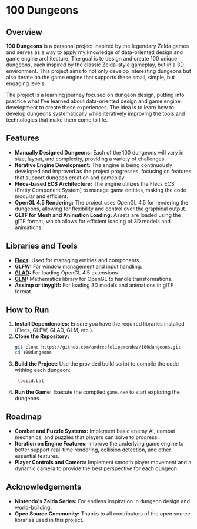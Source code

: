 # 100 Dungeons

## Overview

**100 Dungeons** is a personal project inspired by the legendary Zelda games and serves as a way to apply my knowledge of data-oriented design and game engine architecture. The goal is to design and create 100 unique dungeons, each inspired by the classic Zelda-style gameplay, but in a 3D environment. This project aims to not only develop interesting dungeons but also iterate on the game engine that supports these small, simple, but engaging levels.

The project is a learning journey focused on dungeon design, putting into practice what I've learned about data-oriented design and game engine development to create these experiences. The idea is to learn how to develop dungeons systematically while iteratively improving the tools and technologies that make them come to life.

## Features
- **Manually Designed Dungeons:** Each of the 100 dungeons will vary in size, layout, and complexity, providing a variety of challenges.
- **Iterative Engine Development:** The engine is being continuously developed and improved as the project progresses, focusing on features that support dungeon creation and gameplay.
- **Flecs-based ECS Architecture:** The engine utilizes the Flecs ECS (Entity Component System) to manage game entities, making the code modular and efficient.
- **OpenGL 4.5 Rendering:** The project uses OpenGL 4.5 for rendering the dungeons, allowing for flexibility and control over the graphical output.
- **GLTF for Mesh and Animation Loading:** Assets are loaded using the glTF format, which allows for efficient loading of 3D models and animations.

## Libraries and Tools
- **[Flecs](https://github.com/SanderMertens/flecs):** Used for managing entities and components.
- **[GLFW](https://github.com/glfw/glfw):** For window management and input handling.
- **[GLAD](https://glad.dav1d.de/):** For loading OpenGL 4.5 extensions.
- **[GLM](https://github.com/g-truc/glm):** Mathematics library for OpenGL to handle transformations.
- **Assimp or tinygltf:** For loading 3D models and animations in glTF format.

## How to Run
1. **Install Dependencies:** Ensure you have the required libraries installed (Flecs, GLFW, GLAD, GLM, etc.).
2. **Clone the Repository:**
   ```sh
   git clone https://github.com/andresfelipemendez/100dungeons.git
   cd 100dungeons
   ```
3. **Build the Project:**
   Use the provided build script to compile the code withing each dungeon:
   ```sh
   .\build.bat
   ```
4. **Run the Game:**
   Execute the compiled `game.exe` to start exploring the dungeons.

## Roadmap
- **Combat and Puzzle Systems:** Implement basic enemy AI, combat mechanics, and puzzles that players can solve to progress.
- **Iteration on Engine Features:** Improve the underlying game engine to better support real-time rendering, collision detection, and other essential features.
- **Player Controls and Camera:** Implement smooth player movement and a dynamic camera to provide the best perspective for each dungeon.


## Acknowledgements
- **Nintendo's Zelda Series:** For endless inspiration in dungeon design and world-building.
- **Open Source Community:** Thanks to all contributors of the open source libraries used in this project.